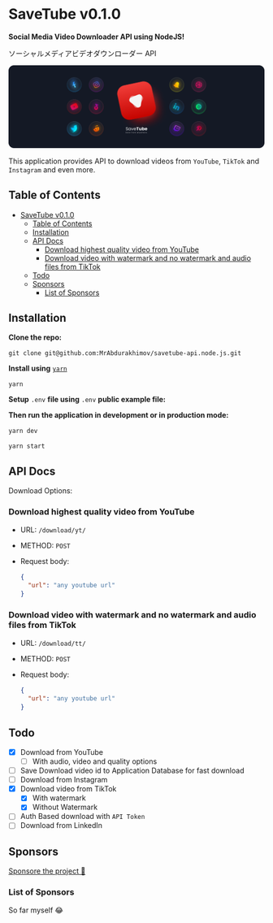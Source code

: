 # SaveTube v0.1.0

**Social Media Video Downloader API using NodeJS!**

ソーシャルメディアビデオダウンローダー API

![Banner](./public/src/img/header.png "saveTube Banner")

This application provides API to download videos from `YouTube`, `TikTok` and `Instagram` and even more.

## Table of Contents

- [SaveTube v0.1.0](#savetube-v010)
  - [Table of Contents](#table-of-contents)
  - [Installation](#installation)
  - [API Docs](#api-docs)
    - [Download highest quality video from YouTube](#download-highest-quality-video-from-youtube)
    - [Download video with watermark and no watermark and audio files from TikTok](#download-video-with-watermark-and-no-watermark-and-audio-files-from-tiktok)
  - [Todo](#todo)
  - [Sponsors](#sponsors)
    - [List of Sponsors](#list-of-sponsors)

## Installation

**Clone the repo:**

```git
git clone git@github.com:MrAbdurakhimov/savetube-api.node.js.git
```

**Install using** [`yarn`](https://yarnpkg.com/getting-started/install)

```yarn
yarn
```

**Setup** `.env` **file using** `.env` **public example file:**

**Then run the application in development or in production mode:**

```yarn
yarn dev
```

```yarn
yarn start
```

## API Docs

Download Options:

### Download highest quality video from YouTube

- URL: `/download/yt/`
- METHOD: `POST`
- Request body:

  ```JSON
  {
    "url": "any youtube url"
  }
  ```

### Download video with watermark and no watermark and audio files from TikTok

- URL: `/download/tt/`
- METHOD: `POST`
- Request body:

  ```JSON
  {
    "url": "any youtube url"
  }
  ```

## Todo

- [x] Download from YouTube
  - [ ] With audio, video and quality options
- [ ] Save Download video id to Application Database for fast download
- [ ] Download from Instagram
- [x] Download video from TikTok
  - [x] With watermark
  - [x] Without Watermark
- [ ] Auth Based download with `API Token`
- [ ] Download from LinkedIn

## Sponsors

[Sponsore the project 🤍](https://payme.uz/@codeflow)

### List of Sponsors

So far myself 😂
